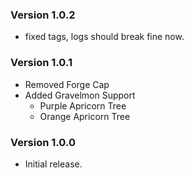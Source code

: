 ### Version 1.0.2
- fixed tags, logs should break fine now.

### Version 1.0.1
- Removed Forge Cap
- Added Gravelmon Support
  - Purple Apricorn Tree
  - Orange Apricorn Tree
  
### Version 1.0.0
- Initial release.